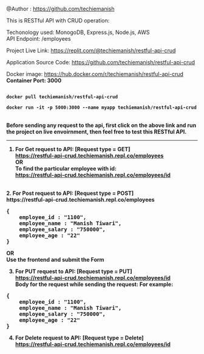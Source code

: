 @Author : https://github.com/techiemanish

This is RESTful API with CRUD operation:<br>

Techonology used: MonogoDB, Express.js, Node.js, AWS<br>
API Endpoint: /employees<br>

Project Live Link: https://replit.com/@techiemanish/restful-api-crud<br>

Application Source Code: https://github.com/techiemanish/restful-api-crud<br>

Docker image: https://hub.docker.com/r/techiemanish/restful-api-crud<br>
<b>Container Port: 3000</b>

<code>
<b>docker pull techiemanish/restful-api-crud</b><br></code>
<code>
<b>docker run -it -p 5000:3000 --name myapp techiemanish/restful-api-crud</b>
</code>
<br>

<b>Before sending any request to the api, first click on the above link and run the project on live envoirnment, then feel free to test this RESTful API.<b><hr>

1. For Get request to API: [Request type = GET]<br>
https://restful-api-crud.techiemanish.repl.co/employees<br>
OR<br>
To find the particular employee with id:<br>
https://restful-api-crud.techiemanish.repl.co/employees/id
<br>
2. For Post request to API: [Request type = POST]<br>
https://restful-api-crud.techiemanish.repl.co/employees<br>
<pre>{
    employee_id : "1100",
    employee_name : "Manish Tiwari",
    employee_salary : "750000",
    employee_age : "22"
}</pre>
OR<br>
Use the frontend and submit the Form<br>

3. For PUT request to API: [Request type = PUT]<br>
https://restful-api-crud.techiemanish.repl.co/employees/id<br>
Body for the request while sending the request: For example:<br>
<pre>{
    employee_id : "1100",
    employee_name : "Manish Tiwari",
    employee_salary : "750000",
    employee_age : "22"
}</pre>

4. For Delete request to API: [Request type = Delete]<br>
https://restful-api-crud.techiemanish.repl.co/employees/id<br>

